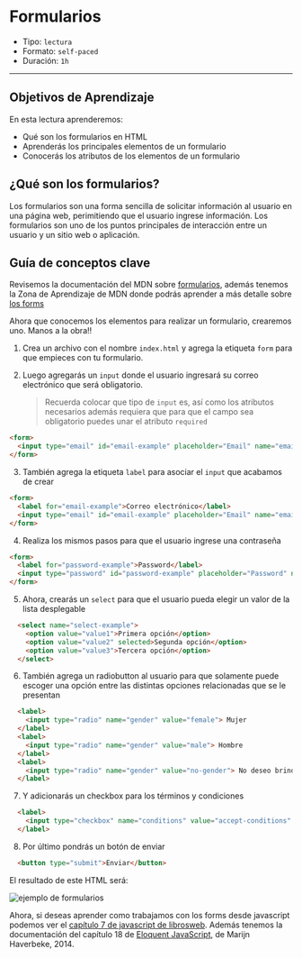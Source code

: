 # Formularios

- Tipo: `lectura`
- Formato: `self-paced`
- Duración: `1h`

***

## Objetivos de Aprendizaje

En esta lectura aprenderemos:

- Qué son los formularios en HTML
- Aprenderás los principales elementos de un formulario
- Conocerás los atributos de los elementos de un formulario

## ¿Qué son los formularios?

Los formularios son una forma sencilla de solicitar información al usuario en
una página web, perimitiendo que el usuario ingrese información. Los formularios
son uno de los puntos principales de interacción entre un usuario y un sitio web
o aplicación.

## Guía de conceptos clave

Revisemos la documentación del MDN sobre
[formularios](https://developer.mozilla.org/es/docs/Web/HTML/Elemento/form),
además tenemos la Zona de Aprendizaje de MDN donde podrás aprender a más
detalle sobre [los forms](https://developer.mozilla.org/es/docs/Learn/HTML/Forms)

Ahora que conocemos los elementos para realizar un formulario, crearemos uno.
Manos a la obra!!

1. Crea un archivo con el nombre `index.html` y agrega la etiqueta `form` para
que empieces con tu formulario.

2. Luego agregarás un `input` donde el usuario ingresará su correo electrónico
que será obligatorio.
    >Recuerda colocar que tipo de `input` es, así como los atributos necesarios
    además requiera que para que el campo sea obligatorio puedes unar el
    atributo `required`

```html
<form>
  <input type="email" id="email-example" placeholder="Email" name="email-example" required>
</form>
```

3. También agrega la etiqueta `label` para asociar el `input` que acabamos de
crear

```html
<form>
  <label for="email-example">Correo electrónico</label>
  <input type="email" id="email-example" placeholder="Email" name="email-example" required>
</form>
```


4. Realiza los mismos pasos para que el usuario ingrese una contraseña

```html
<form>
  <label for="password-example">Password</label>
  <input type="password" id="password-example" placeholder="Password" name="password-example" required>
</form>
```

5. Ahora, crearás un `select` para que el usuario pueda elegir un valor de la
lista desplegable

```html
  <select name="select-example">
    <option value="value1">Primera opción</option>
    <option value="value2" selected>Segunda opción</option>
    <option value="value3">Tercera opción</option>
  </select>
```

6. También agrega un radiobutton al usuario para que solamente puede escoger
una opción entre las distintas opciones relacionadas que se le presentan

```html
  <label>
    <input type="radio" name="gender" value="female"> Mujer
  </label>
  <label>
    <input type="radio" name="gender" value="male"> Hombre
  </label>
  <label>
    <input type="radio" name="gender" value="no-gender"> No deseo brindar información
  </label>
```

7. Y adicionarás un checkbox para los términos y condiciones

```html
  <label>
    <input type="checkbox" name="conditions" value="accept-conditions" checked> Acepto los términos y condiciones
  </label>
```

8. Por último pondrás un botón de enviar

```html
  <button type="submit">Enviar</button>
```

El resultado de este HTML será:

![ejemplo de formularios](https://user-images.githubusercontent.com/25906896/39826718-2daeff3e-537b-11e8-8d60-bba02479bf16.png)

Ahora, si deseas aprender como trabajamos con los forms desde javascript
podemos ver el
[capítulo 7 de javascript de librosweb](http://librosweb.es/libro/javascript/capitulo_7.html).
Además tenemos la documentación del capítulo 18 de [Eloquent JavaScript](https://eloquentjavascript.net/18_http.html),
de Marijn Haverbeke, 2014.
